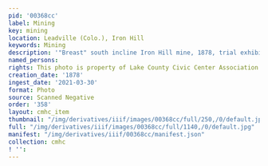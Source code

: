 ```yaml
---
pid: '00368cc'
label: Mining
key: mining
location: Leadville (Colo.), Iron Hill
keywords: Mining
description: '"Breast" south incline Iron Hill mine, 1878, trial exhibit'
named_persons: 
rights: This photo is property of Lake County Civic Center Association.
creation_date: '1878'
ingest_date: '2021-03-30'
format: Photo
source: Scanned Negative
order: '358'
layout: cmhc_item
thumbnail: "/img/derivatives/iiif/images/00368cc/full/250,/0/default.jpg"
full: "/img/derivatives/iiif/images/00368cc/full/1140,/0/default.jpg"
manifest: "/img/derivatives/iiif/00368cc/manifest.json"
collection: cmhc
! '': 
---
```

